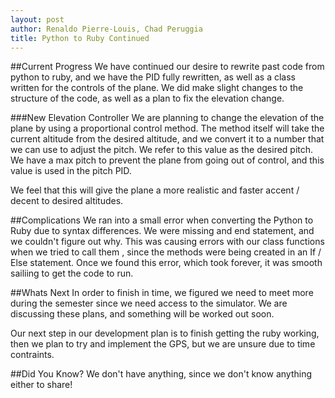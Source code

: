 ```yaml
---
layout: post
author: Renaldo Pierre-Louis, Chad Peruggia
title: Python to Ruby Continued
---
```


##Current Progress
We have continued our desire to rewrite past code from python to ruby, and we have the PID fully rewritten, as well as a class written for the controls of the plane.  We did make slight changes to the structure of the code, as well as a plan to fix the elevation change.

###New Elevation Controller
We are planning to change the elevation of the plane by using a proportional control method.  The method itself will take the current altitude from the desired altitude, and we convert it to a number that we can use to adjust the pitch.  We refer to this value as the desired pitch.  We have a max pitch to prevent the plane from going out of control, and this value is used in the pitch PID.  

We feel that this will give the plane a more realistic and faster accent / decent to desired altitudes.

##Complications
We ran into a small error when converting the Python to Ruby due to syntax differences.  We were missing and end statement, and we couldn't figure out why.  This was causing errors with our class functions when we tried to call them , since the methods were being created in an If / Else statement.  Once we found this error, which took forever, it was smooth sailiing to get the code to run.

##Whats Next
In order to finish in time, we figured we need to meet more during the semester since we need access to the simulator.  We are discussing these plans, and something will be worked out soon. 

Our next step in our development plan is to finish getting the ruby working, then we plan to try and implement the GPS, but we are unsure due to time contraints.

##Did You Know?
We don't have anything, since we don't know anything either to share!

